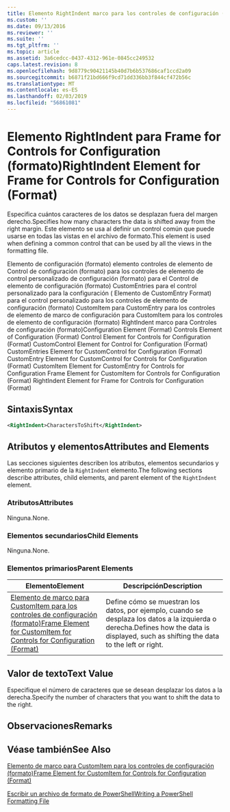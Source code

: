 ```yaml
---
title: Elemento RightIndent marco para los controles de configuración (formato) | Microsoft Docs
ms.custom: ''
ms.date: 09/13/2016
ms.reviewer: ''
ms.suite: ''
ms.tgt_pltfrm: ''
ms.topic: article
ms.assetid: 3a6cedcc-0437-4312-961e-0845cc249532
caps.latest.revision: 8
ms.openlocfilehash: 9d8779c90421145b40d7b6b537686caf1ccd2a09
ms.sourcegitcommit: b6871f21bd666f9cd71dd336bb3f844cf472b56c
ms.translationtype: MT
ms.contentlocale: es-ES
ms.lasthandoff: 02/03/2019
ms.locfileid: "56861081"
---
```

# <a name="rightindent-element-for-frame-for-controls-for-configuration-format"></a><span data-ttu-id="e8cda-102">Elemento RightIndent para Frame for Controls for Configuration (formato)</span><span class="sxs-lookup"><span data-stu-id="e8cda-102">RightIndent Element for Frame for Controls for Configuration (Format)</span></span>

<span data-ttu-id="e8cda-103">Especifica cuántos caracteres de los datos se desplazan fuera del margen derecho.</span><span class="sxs-lookup"><span data-stu-id="e8cda-103">Specifies how many characters the data is shifted away from the right margin.</span></span> <span data-ttu-id="e8cda-104">Este elemento se usa al definir un control común que puede usarse en todas las vistas en el archivo de formato.</span><span class="sxs-lookup"><span data-stu-id="e8cda-104">This element is used when defining a common control that can be used by all the views in the formatting file.</span></span>

<span data-ttu-id="e8cda-105">Elemento de configuración (formato) elemento controles de elemento de Control de configuración (formato) para los controles de elemento de control personalizado de configuración (formato) para el Control de elemento de configuración (formato) CustomEntries para el control personalizado para la configuración ( Elemento de CustomEntry Format) para el control personalizado para los controles de elemento de configuración (formato) CustomItem para CustomEntry para los controles de elemento de marco de configuración para CustomItem para los controles de elemento de configuración (formato) RightIndent marco para Controles de configuración (formato)</span><span class="sxs-lookup"><span data-stu-id="e8cda-105">Configuration Element (Format) Controls Element of Configuration (Format) Control Element for Controls for Configuration (Format) CustomControl Element for Control for Configuration (Format) CustomEntries Element for CustomControl for Configuration (Format) CustomEntry Element for CustomControl for Controls for Configuration (Format) CustomItem Element for CustomEntry for Controls for Configuration Frame Element for CustomItem for Controls for Configuration (Format) RightIndent Element for Frame for Controls for Configuration (Format)</span></span>

## <a name="syntax"></a><span data-ttu-id="e8cda-106">Sintaxis</span><span class="sxs-lookup"><span data-stu-id="e8cda-106">Syntax</span></span>

```xml
<RightIndent>CharactersToShift</RightIndent>
```

## <a name="attributes-and-elements"></a><span data-ttu-id="e8cda-107">Atributos y elementos</span><span class="sxs-lookup"><span data-stu-id="e8cda-107">Attributes and Elements</span></span>

<span data-ttu-id="e8cda-108">Las secciones siguientes describen los atributos, elementos secundarios y elemento primario de la `RightIndent` elemento.</span><span class="sxs-lookup"><span data-stu-id="e8cda-108">The following sections describe attributes, child elements, and parent element of the `RightIndent` element.</span></span>

### <a name="attributes"></a><span data-ttu-id="e8cda-109">Atributos</span><span class="sxs-lookup"><span data-stu-id="e8cda-109">Attributes</span></span>

<span data-ttu-id="e8cda-110">Ninguna.</span><span class="sxs-lookup"><span data-stu-id="e8cda-110">None.</span></span>

### <a name="child-elements"></a><span data-ttu-id="e8cda-111">Elementos secundarios</span><span class="sxs-lookup"><span data-stu-id="e8cda-111">Child Elements</span></span>

<span data-ttu-id="e8cda-112">Ninguna.</span><span class="sxs-lookup"><span data-stu-id="e8cda-112">None.</span></span>

### <a name="parent-elements"></a><span data-ttu-id="e8cda-113">Elementos primarios</span><span class="sxs-lookup"><span data-stu-id="e8cda-113">Parent Elements</span></span>

|<span data-ttu-id="e8cda-114">Elemento</span><span class="sxs-lookup"><span data-stu-id="e8cda-114">Element</span></span>|<span data-ttu-id="e8cda-115">Descripción</span><span class="sxs-lookup"><span data-stu-id="e8cda-115">Description</span></span>|
|-------------|-----------------|
|[<span data-ttu-id="e8cda-116">Elemento de marco para CustomItem para los controles de configuración (formato)</span><span class="sxs-lookup"><span data-stu-id="e8cda-116">Frame Element for CustomItem for Controls for Configuration (Format)</span></span>](./frame-element-for-customitem-for-controls-for-configuration-format.md)|<span data-ttu-id="e8cda-117">Define cómo se muestran los datos, por ejemplo, cuando se desplaza los datos a la izquierda o derecha.</span><span class="sxs-lookup"><span data-stu-id="e8cda-117">Defines how the data is displayed, such as shifting the data to the left or right.</span></span>|

## <a name="text-value"></a><span data-ttu-id="e8cda-118">Valor de texto</span><span class="sxs-lookup"><span data-stu-id="e8cda-118">Text Value</span></span>

<span data-ttu-id="e8cda-119">Especifique el número de caracteres que se desean desplazar los datos a la derecha.</span><span class="sxs-lookup"><span data-stu-id="e8cda-119">Specify the number of characters that you want to shift the data to the right.</span></span>

## <a name="remarks"></a><span data-ttu-id="e8cda-120">Observaciones</span><span class="sxs-lookup"><span data-stu-id="e8cda-120">Remarks</span></span>

## <a name="see-also"></a><span data-ttu-id="e8cda-121">Véase también</span><span class="sxs-lookup"><span data-stu-id="e8cda-121">See Also</span></span>

[<span data-ttu-id="e8cda-122">Elemento de marco para CustomItem para los controles de configuración (formato)</span><span class="sxs-lookup"><span data-stu-id="e8cda-122">Frame Element for CustomItem for Controls for Configuration (Format)</span></span>](./frame-element-for-customitem-for-controls-for-configuration-format.md)

[<span data-ttu-id="e8cda-123">Escribir un archivo de formato de PowerShell</span><span class="sxs-lookup"><span data-stu-id="e8cda-123">Writing a PowerShell Formatting File</span></span>](./writing-a-powershell-formatting-file.md)
